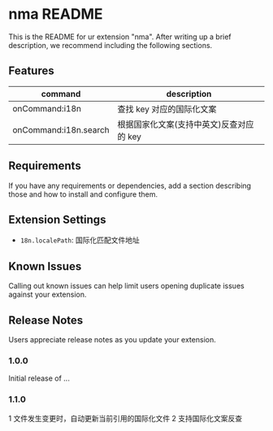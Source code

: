 # nma README

This is the README for ur extension "nma". After writing up a brief description, we recommend including the following sections.

## Features

| command               | description                              |
| --------------------- | ---------------------------------------- |
| onCommand:i18n        | 查找 key 对应的国际化文案                |
| onCommand:i18n.search | 根据国家化文案(支持中英文)反查对应的 key |

## Requirements

If you have any requirements or dependencies, add a section describing those and how to install and configure them.

## Extension Settings

- `18n.localePath`: 国际化匹配文件地址

## Known Issues

Calling out known issues can help limit users opening duplicate issues against your extension.

## Release Notes

Users appreciate release notes as you update your extension.

### 1.0.0

Initial release of ...

### 1.1.0

1 文件发生变更时，自动更新当前引用的国际化文件
2 支持国际化文案反查
